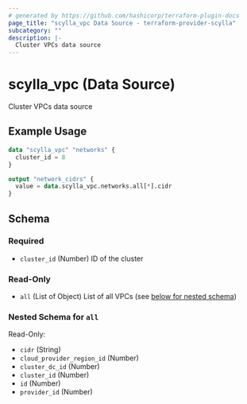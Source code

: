 ```yaml
---
# generated by https://github.com/hashicorp/terraform-plugin-docs
page_title: "scylla_vpc Data Source - terraform-provider-scylla"
subcategory: ""
description: |-
  Cluster VPCs data source
---
```


# scylla_vpc (Data Source)

Cluster VPCs data source

## Example Usage

```terraform
data "scylla_vpc" "networks" {
  cluster_id = 8
}

output "network_cidrs" {
  value = data.scylla_vpc.networks.all[*].cidr
}
```

<!-- schema generated by tfplugindocs -->
## Schema

### Required

- `cluster_id` (Number) ID of the cluster

### Read-Only

- `all` (List of Object) List of all VPCs (see [below for nested schema](#nestedatt--all))

<a id="nestedatt--all"></a>
### Nested Schema for `all`

Read-Only:

- `cidr` (String)
- `cloud_provider_region_id` (Number)
- `cluster_dc_id` (Number)
- `cluster_id` (Number)
- `id` (Number)
- `provider_id` (Number)


